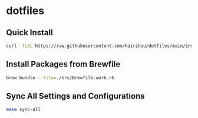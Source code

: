 # dotfiles

## Quick Install

```zsh
curl -fsSL https://raw.githubusercontent.com/hairihou/dotfiles/main/install.sh | sh
```

## Install Packages from Brewfile

```zsh
brew bundle --file=./src/Brewfile.work.rb
```

## Sync All Settings and Configurations

```zsh
make sync-all
```

<!--
``````````````````````````````````````````````````
``````````````````````````````````````````````````
``````````````````````````````````````````````````
`````` `` `` `` `` `` `` `` `` `` `` `` `` `` ````
`` ``````````````````````````````````````````` ```
```````` `` `` ```` ````` ``` `` `` `` `` `````` `
```` ``````````` ````  `` ````````````````` ``````
`````` `````` ````` g "(g"(+N g``` ```` ````` ````
```````` `` `````J N<(m1J?Y(gT?B(J``` ```` ```` ``
`` ` ``````````M-"<.v".gNJYY.e"MTTN,``````````````
``````` ```` `.H-&k=?TN..(MdBza.WHMN,`` ``` `` ```
````` ``` ````X<VU~~~_~(HJMHQ9<+WkyWN.``` ````````
`````````````.M<~  gm  _+H19<wMM+1WWR<````````` ``
`` ``` ``` (QMY`   MM   (UzX1pmzW@HXHE.` `` ``````
````````````?7(...  -  ~(ACwmWTWAAdMN#=`````` `` `
```` `` ```````~!+~    `~(7H7bHNHTMHNK```` ```````
`` `````` ```````Ml~~.-.~~~_77UUUWMkHe`` ````` ```
``````````` `````MllzzW~(+m++k~:(zW#=``````` `````
`````` `````_((+XHHHMMpWHHMMMpWHHHMXk(~```````````
```` ``` ```` `   < ! <<<<<! <<  ` `  `` `` `` ``
`````````` ```````````````````````````````````````
``````` ````````````````````````````````` ``` ````
``` ```````` ````````````````````````` ```````` ``
`````` `` ```` ```````````````````` `````` ```````
```````````````` `` ```````` `` ``````` ```` `````
`` ```` ``` ````````` `` ```````` `` ```````` `` `
-->

<!-- https://user-images.githubusercontent.com/38448411/120893176-d64b3800-c64c-11eb-827e-2d0f96f3088b.jpeg -->
<!-- T8pcHI1j -->
